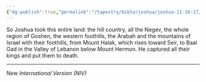 ```yaml
---
{"dg-publish":true,"permalink":"/tapestry/bible/joshua/joshua-11-16-17/","title":"Joshua 11:16-17","tags":["bible-verse","bible-verse"],"dgHomeLink":true,"dgShowLocalGraph":true,"dgEnableSearch":true}
---
```



So Joshua took this entire land: the hill country, all the Negev, the whole region of Goshen, the western foothills, the Arabah and the mountains of Israel with their foothills, from Mount Halak, which rises toward Seir, to Baal Gad in the Valley of Lebanon below Mount Hermon. He captured all their kings and put them to death.



---
*New International Version (NIV)*